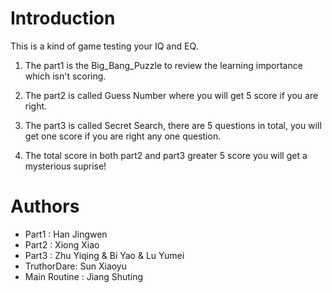 # Introduction
This is a kind of game testing your IQ and EQ.

1. The part1 is the Big_Bang_Puzzle to review the learning importance which isn't scoring.

2. The part2 is called Guess Number where you will get 5 score if you are right.

3. The part3 is called Secret Search, there are 5 questions in total, you will get one score if you are right any one question.

4. The total score in both part2 and part3 greater 5 score you will get a mysterious suprise! 

# Authors
* Part1 : Han Jingwen
* Part2 : Xiong Xiao
* Part3 : Zhu Yiqing & Bi Yao & Lu Yumei
* TruthorDare: Sun Xiaoyu
* Main Routine : Jiang Shuting
